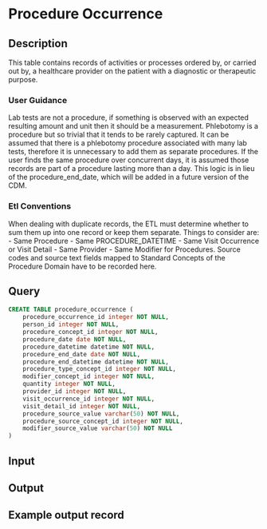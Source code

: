 <!---->

# Procedure Occurrence

## Description
This table contains records of activities or processes ordered by, or carried out by, a healthcare provider on the patient with a diagnostic or therapeutic purpose.

### User Guidance
Lab tests are not a procedure, if something is observed with an expected resulting amount and unit then it should be a measurement. Phlebotomy is a procedure but so trivial that it tends to be rarely captured. It can be assumed that there is a phlebotomy procedure associated with many lab tests, therefore it is unnecessary to add them as separate procedures. If the user finds the same procedure over concurrent days, it is assumed those records are part of a procedure lasting more than a day. This logic is in lieu of the procedure_end_date, which will be added in a future version of the CDM.

### Etl Conventions
When dealing with duplicate records, the ETL must determine whether to sum them up into one record or keep them separate. Things to consider are: - Same Procedure - Same PROCEDURE_DATETIME - Same Visit Occurrence or Visit Detail - Same Provider - Same Modifier for Procedures. Source codes and source text fields mapped to Standard Concepts of the Procedure Domain have to be recorded here.

## Query
```sql
CREATE TABLE procedure_occurrence (
	procedure_occurrence_id integer NOT NULL,
	person_id integer NOT NULL,
	procedure_concept_id integer NOT NULL,
	procedure_date date NOT NULL,
	procedure_datetime datetime NOT NULL,
	procedure_end_date date NOT NULL,
	procedure_end_datetime datetime NOT NULL,
	procedure_type_concept_id integer NOT NULL,
	modifier_concept_id integer NOT NULL,
	quantity integer NOT NULL,
	provider_id integer NOT NULL,
	visit_occurrence_id integer NOT NULL,
	visit_detail_id integer NOT NULL,
	procedure_source_value varchar(50) NOT NULL,
	procedure_source_concept_id integer NOT NULL,
	modifier_source_value varchar(50) NOT NULL
)
```

## Input


## Output


## Example output record


